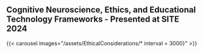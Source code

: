 ## Cognitive Neuroscience, Ethics, and Educational Technology Frameworks - Presented at SITE 2024

{{< carousel images="/assets/EthicalConsiderations/* interval = 3000}" >}}
